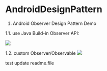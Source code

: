 # AndroidDesignPattern
1. Android Observer Design Pattern Demo

1.1. use Java Build-in Observer API:

![](function1.gif)

1.2. custom Observer/Observable
![](function2.gif)

test update readme.file
